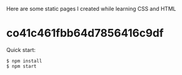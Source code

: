 Here are some static pages I created while learning CSS and HTML
# co41c461fbb64d7856416c9df

Quick start:

```
$ npm install
$ npm start
````
